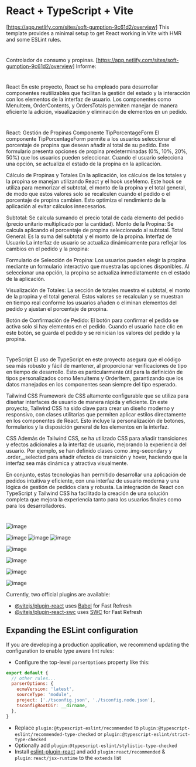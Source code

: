 # React + TypeScript + Vite
[https://app.netlify.com/sites/soft-gumption-9c61d2/overview]
This template provides a minimal setup to get React working in Vite with HMR and some ESLint rules.



#
Controlador de consumo y propinas.
[https://app.netlify.com/sites/soft-gumption-9c61d2/overview]
Informe:
#
React
En este proyecto, React se ha empleado para desarrollar componentes reutilizables que facilitan la gestión del estado y la interacción con los elementos de la interfaz de usuario. Los componentes como MenuItem, OrderContents, y OrdersTotals permiten manejar de manera eficiente la adición, visualización y eliminación de elementos en un pedido.

#
React: Gestión de Propinas
Componente TipPorcentageForm
El componente TipPorcentageForm permite a los usuarios seleccionar el porcentaje de propina que desean añadir al total de su pedido. Este formulario presenta opciones de propina predeterminadas (0%, 10%, 20%, 50%) que los usuarios pueden seleccionar. Cuando el usuario selecciona una opción, se actualiza el estado de la propina en la aplicación.

Cálculo de Propinas y Totales
En la aplicación, los cálculos de los totales y la propina se manejan utilizando React y el hook useMemo. Este hook se utiliza para memorizar el subtotal, el monto de la propina y el total general, de modo que estos valores solo se recalculen cuando el pedido o el porcentaje de propina cambien. Esto optimiza el rendimiento de la aplicación al evitar cálculos innecesarios.

Subtotal: Se calcula sumando el precio total de cada elemento del pedido (precio unitario multiplicado por la cantidad).
Monto de la Propina: Se calcula aplicando el porcentaje de propina seleccionado al subtotal.
Total General: Es la suma del subtotal y el monto de la propina.
Interfaz de Usuario
La interfaz de usuario se actualiza dinámicamente para reflejar los cambios en el pedido y la propina:

Formulario de Selección de Propina: Los usuarios pueden elegir la propina mediante un formulario interactivo que muestra las opciones disponibles. Al seleccionar una opción, la propina se actualiza inmediatamente en el estado de la aplicación.

Visualización de Totales: La sección de totales muestra el subtotal, el monto de la propina y el total general. Estos valores se recalculan y se muestran en tiempo real conforme los usuarios añaden o eliminan elementos del pedido y ajustan el porcentaje de propina.

Botón de Confirmación de Pedido: El botón para confirmar el pedido se activa solo si hay elementos en el pedido. Cuando el usuario hace clic en este botón, se guarda el pedido y se reinician los valores del pedido y la propina.
#

TypeScript
El uso de TypeScript en este proyecto asegura que el código sea más robusto y fácil de mantener, al proporcionar verificaciones de tipo en tiempo de desarrollo. Esto es particularmente útil para la definición de tipos personalizados como MenuItems y OrderItem, garantizando que los datos manejados en los componentes sean siempre del tipo esperado.

Tailwind CSS
Framework de CSS altamente configurable que se utiliza para diseñar interfaces de usuario de manera rápida y eficiente. En este proyecto, Tailwind CSS ha sido clave para crear un diseño moderno y responsivo, con clases utilitarias que permiten aplicar estilos directamente en los componentes de React. Esto incluye la personalización de botones, formularios y la disposición general de los elementos en la interfaz.

CSS
Además de Tailwind CSS, se ha utilizado CSS para añadir transiciones y efectos adicionales a la interfaz de usuario, mejorando la experiencia del usuario. Por ejemplo, se han definido clases como .img-secondary y .order__selected para añadir efectos de transición y hover, haciendo que la interfaz sea más dinámica y atractiva visualmente.

En conjunto, estas tecnologías han permitido desarrollar una aplicación de pedidos intuitiva y eficiente, con una interfaz de usuario moderna y una lógica de gestión de pedidos clara y robusta. La integración de React con TypeScript y Tailwind CSS ha facilitado la creación de una solución completa que mejora la experiencia tanto para los usuarios finales como para los desarrolladores.
#

![image](https://github.com/JhojanBinary/Registro-De-Pagos/assets/102551448/a4254584-2519-4935-a878-d13d8a24e5dd)

![image](https://github.com/JhojanBinary/Registro-De-Pagos/assets/102551448/c7eefeeb-56b3-49c2-9ed6-f5c855af499e)
![image](https://github.com/JhojanBinary/Registro-De-Pagos/assets/102551448/5db9cb51-4132-47b9-99fc-e8d5ffaf105c)
![image](https://github.com/JhojanBinary/Registro-De-Pagos/assets/102551448/999bd831-89ac-4d23-b1b0-233839634462)

![image](https://github.com/JhojanBinary/Registro-De-Pagos/assets/102551448/3d821e5a-824d-42ca-b3de-1aa8a30960ad)


![image](https://github.com/JhojanBinary/Registro-De-Pagos/assets/102551448/0fc37cea-2050-4edc-bc9a-239ca5df33e3)

![image](https://github.com/JhojanBinary/Registro-De-Pagos/assets/102551448/e7be7d4e-9f25-4f3e-b23c-4063f088102b)

![image](https://github.com/JhojanBinary/Registro-De-Pagos/assets/102551448/1931bf7a-bcf0-4d3e-8413-2e8678ea20c2)


Currently, two official plugins are available:

- [@vitejs/plugin-react](https://github.com/vitejs/vite-plugin-react/blob/main/packages/plugin-react/README.md) uses [Babel](https://babeljs.io/) for Fast Refresh
- [@vitejs/plugin-react-swc](https://github.com/vitejs/vite-plugin-react-swc) uses [SWC](https://swc.rs/) for Fast Refresh

## Expanding the ESLint configuration

If you are developing a production application, we recommend updating the configuration to enable type aware lint rules:

- Configure the top-level `parserOptions` property like this:

```js
export default {
  // other rules...
  parserOptions: {
    ecmaVersion: 'latest',
    sourceType: 'module',
    project: ['./tsconfig.json', './tsconfig.node.json'],
    tsconfigRootDir: __dirname,
  },
}
```

- Replace `plugin:@typescript-eslint/recommended` to `plugin:@typescript-eslint/recommended-type-checked` or `plugin:@typescript-eslint/strict-type-checked`
- Optionally add `plugin:@typescript-eslint/stylistic-type-checked`
- Install [eslint-plugin-react](https://github.com/jsx-eslint/eslint-plugin-react) and add `plugin:react/recommended` & `plugin:react/jsx-runtime` to the `extends` list
